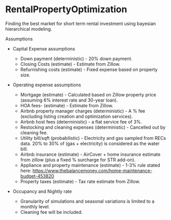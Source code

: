 # RentalPropertyOptimization
Finding the best market for short term rental investment using bayesian hierarchical modeling.

Assumptions
- Capital Expense assumptions
  - Down payment (deterministic) - 20% down payment.
  - Closing Costs (estimate) - Estimate from Zillow.
  - Refurnishing costs (estimate) - Fixed expense based on property size.
    
- Operating expense assumptions
  - Mortgage (estimate) - Calculated based on Zillow property price (assuming 6% interest rate and 30-year loan).
  - HOA fees- (estimate) - Estimate from Zillow.
  - Airbnb property manager charges (deterministic) - A % fee (excluding listing creation and optimization services).
  - Airbnb host fees (deterministic) - a flat service fee of 3%.
  - Restocking and cleaning expenses (deterministic) - Cancelled out by cleaning fee.
  - Utility bill/sqft (probabilistic) - Electricity and gas sampled from RECs data. 20% to 30% of (gas + electricity) is considered as the water bill.
  - Airbnb insurance (estimate) - AirCover + home insurance estimate from zillow (plus a fixed % surcharge for STR add-on). 
  - Appliance and property maintenance (estimate) - 1-3% rule stated here: https://www.thebalancemoney.com/home-maintenance-budget-453820
  - Property taxes (estimate) - Tax rate estimate from Zillow.
    
- Occupancy and Nightly rate
  - Granularity of simulations and seasonal variations is limited to a monthly level.
  - Cleaning fee will be included.
